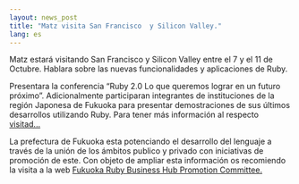 ```yaml
---
layout: news_post
title: "Matz visita San Francisco  y Silicon Valley."
lang: es
---
```


Matz estará visitando San Francisco y Silicon Valley entre el 7 y el 11
de Octubre. Hablara sobre las nuevas funcionalidades y aplicaciones de
Ruby.

Presentara la conferencia “Ruby 2.0 Lo que queremos lograr en un futuro
próximo”. Adicionalmente participaran integrantes de instituciones de la
región Japonesa de Fukuoka para presentar demostraciones de sus últimos
desarrollos utilizando Ruby. Para tener más información al respecto
[visitad...][1]

La prefectura de Fukuoka esta potenciando el desarrollo del lenguaje a
través de la unión de los ámbitos publico y privado con iniciativas de
promoción de este. Con objeto de ampliar esta información os recomiendo
la visita a la web [Fukuoka Ruby Business Hub Promotion Committee.][2]



[1]: http://investfk.com 
[2]: http://www.f-ruby.com/en/top 
